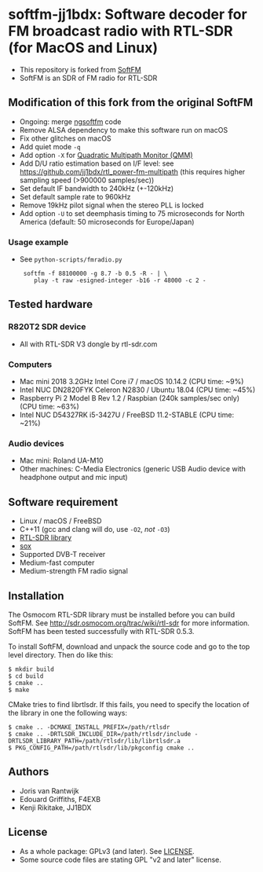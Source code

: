 # softfm-jj1bdx: Software decoder for FM broadcast radio with RTL-SDR (for MacOS and Linux)

* This repository is forked from [SoftFM](https://github.com/jorisvr/SoftFM)
* SoftFM is an SDR of FM radio for RTL-SDR

## Modification of this fork from the original SoftFM

* Ongoing: merge [ngsoftfm](https://github.com/f4exb/ngsoftfm) code
* Remove ALSA dependency to make this software run on macOS
* Fix other glitches on macOS
* Add quiet mode `-q`
* Add option `-X` for [Quadratic Multipath Monitor (QMM)](http://ham-radio.com/k6sti/qmm.htm)
* Add D/U ratio estimation based on I/F level: see <https://github.com/jj1bdx/rtl_power-fm-multipath> (this requires higher sampling speed (>900000 samples/sec))
* Set default IF bandwidth to 240kHz (+-120kHz)
* Set default sample rate to 960kHz
* Remove 19kHz pilot signal when the stereo PLL is locked
* Add option `-U` to set deemphasis timing to 75 microseconds for North America (default: 50 microseconds for Europe/Japan)

### Usage example

* See `python-scripts/fmradio.py`

       softfm -f 88100000 -g 8.7 -b 0.5 -R - | \
          play -t raw -esigned-integer -b16 -r 48000 -c 2 -

## Tested hardware

### R820T2 SDR device

* All with RTL-SDR V3 dongle by rtl-sdr.com

### Computers

* Mac mini 2018 3.2GHz Intel Core i7 / macOS 10.14.2 (CPU time: ~9%)
* Intel NUC DN2820FYK Celeron N2830 / Ubuntu 18.04 (CPU time: ~45%)
* Raspberry Pi 2 Model B Rev 1.2 / Raspbian (240k samples/sec only) (CPU time: ~63%)
* Intel NUC D54327RK i5-3427U / FreeBSD 11.2-STABLE (CPU time: ~21%)

### Audio devices

* Mac mini: Roland UA-M10
* Other machines: C-Media Electronics (generic USB Audio device with headphone output and mic input)

## Software requirement

* Linux / macOS / FreeBSD
* C++11 (gcc and clang will do, use `-O2`, *not* `-O3`)
* [RTL-SDR library](http://sdr.osmocom.org/trac/wiki/rtl-sdr)
* [sox](http://sox.sourceforge.net/)
* Supported DVB-T receiver
* Medium-fast computer
* Medium-strength FM radio signal

## Installation

The Osmocom RTL-SDR library must be installed before you can build SoftFM.
See <http://sdr.osmocom.org/trac/wiki/rtl-sdr> for more information.
SoftFM has been tested successfully with RTL-SDR 0.5.3.

To install SoftFM, download and unpack the source code and go to the
top level directory. Then do like this:

    $ mkdir build
    $ cd build
    $ cmake ..
    $ make
    
CMake tries to find librtlsdr. If this fails, you need to specify
the location of the library in one the following ways:

    $ cmake .. -DCMAKE_INSTALL_PREFIX=/path/rtlsdr
    $ cmake .. -DRTLSDR_INCLUDE_DIR=/path/rtlsdr/include -DRTLSDR_LIBRARY_PATH=/path/rtlsdr/lib/librtlsdr.a
    $ PKG_CONFIG_PATH=/path/rtlsdr/lib/pkgconfig cmake ..
    
## Authors

* Joris van Rantwijk
* Edouard Griffiths, F4EXB
* Kenji Rikitake, JJ1BDX

## License

* As a whole package: GPLv3 (and later). See [LICENSE](LICENSE).
* Some source code files are stating GPL "v2 and later" license.
